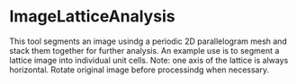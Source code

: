 # ImageLatticeAnalysis
This tool segments an image usindg a periodic 2D parallelogram mesh and stack them together for further analysis. An example use is to segment a lattice image into individual unit cells. Note: one axis of the lattice is always horizontal. Rotate original image before processindg when necessary.

